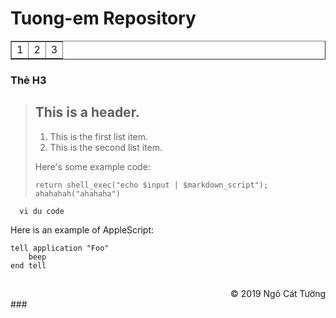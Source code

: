 # Tuong-em Repository #

<table border="1">
    <tr>
        <td align="left">1</td>
		<td align="center">2</td>
		<td align="right">3</td>
    </tr>
</table>


### Thẻ H3 ######


> ## This is a header.
> 
> 1.   This is the first list item.
> 2.   This is the second list item.
> 
> Here's some example code:
> 
>     return shell_exec("echo $input | $markdown_script");
>	  ahahahah("ahahaha")

	  vi du code

<p>Here is an example of AppleScript:</p>

<pre><code>tell application "Foo"
    beep
end tell
</code></pre>


##
 <div class="footer" align="right">
        &copy; 2019 Ngô Cát Tường
    </div> ###